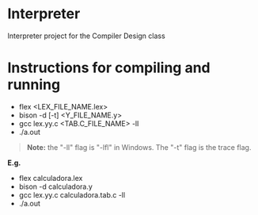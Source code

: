 # Interpreter
Interpreter project for the Compiler Design class

# Instructions for compiling and running

- flex <LEX_FILE_NAME.lex>
- bison -d [-t] <Y_FILE_NAME.y>
- gcc lex.yy.c <TAB.C_FILE_NAME> -ll
- ./a.out

> **Note:** the "-ll" flag is "-lfl" in Windows. The "-t" flag is the trace flag.

**E.g.**

- flex calculadora.lex
- bison -d calculadora.y
- gcc lex.yy.c calculadora.tab.c -ll
- ./a.out
